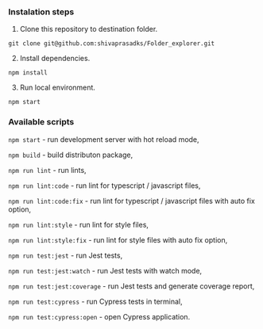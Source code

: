 
### Instalation steps

1. Clone this repository to destination folder.

`git clone git@github.com:shivaprasadks/Folder_explorer.git`

2. Install dependencies.

`npm install`

3. Run local environment.

`npm start`

<a name="scripts" />

### Available scripts

`npm start` - run development server with hot reload mode,

`npm build` - build distributon package,

`npm run lint` - run lints,

`npm run lint:code` - run lint for typescript / javascript files,

`npm run lint:code:fix` - run lint for typescript / javascript files with auto fix option,

`npm run lint:style` - run lint for style files,

`npm run lint:style:fix` - run lint for style files with auto fix option,

`npm run test:jest` - run Jest tests,

`npm run test:jest:watch` - run Jest tests with watch mode,

`npm run test:jest:coverage` - run Jest tests and generate coverage report,

`npm run test:cypress` - run Cypress tests in terminal,

`npm run test:cypress:open` - open Cypress application.
